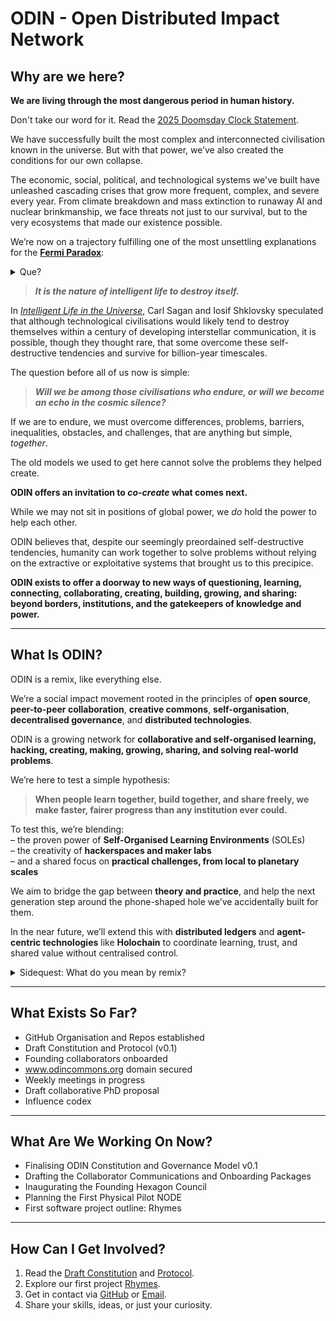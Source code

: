 <!--
ODIN README v0.1
Co-created by Sigy and Æye (ChatGPT) – 2025
This document is part of the ODIN Commons and licensed under Creative Commons Legal Code.
-->
# ODIN - Open Distributed Impact Network

## Why are we here?

**We are living through the most dangerous period in human history.**

Don't take our word for it. Read the [2025 Doomsday Clock Statement](https://thebulletin.org/doomsday-clock/2025-statement/).

We have successfully built the most complex and interconnected civilisation known in the universe. But with that power, we’ve also created the conditions for our own collapse.

The economic, social, political, and technological systems we've built have unleashed cascading crises that grow more frequent, complex, and severe every year.
From climate breakdown and mass extinction to runaway AI and nuclear brinkmanship, we face threats not just to our survival, but to the very ecosystems that made our existence possible.

We’re now on a trajectory fulfilling one of the most unsettling explanations for the [**Fermi Paradox**](https://en.wikipedia.org/wiki/Fermi_paradox#cite_note-98):

<details>
<summary> Que?</summary>

The **Fermi Paradox** is the contradiction between the high likelihood of intelligent extraterrestrial life in the universe and our total lack of contact with or evidence for it.

In simple terms:

> _If the universe is vast and ancient, where is everyone?_

One possible answer is disturbing: intelligent life tends to destroy itself before it can spread or be noticed.

</details>

> _**It is the nature of intelligent life to destroy itself.**_

In [_Intelligent Life in the Universe_](https://dn790001.ca.archive.org/0/items/SaganIL/SaganIntelligentLife.pdf), Carl Sagan and Iosif Shklovsky speculated that although technological civilisations would likely tend to destroy themselves within a century of developing interstellar communication, it is possible, though they thought rare, that some overcome these self-destructive tendencies and survive for billion-year timescales.

The question before all of us now is simple:

> _**Will we be among those civilisations who endure, or will we become an echo in the cosmic silence?**_

If we are to endure, we must overcome differences, problems, barriers, inequalities, obstacles, and challenges, that are anything but simple, _together_.

The old models we used to get here cannot solve the problems they helped create.

**ODIN offers an invitation to _co-create_ what comes next.**

While we may not sit in positions of global power, we _do_ hold the power to help each other.

ODIN believes that, despite our seemingly preordained self-destructive tendencies, humanity can work together to solve problems without relying on the extractive or exploitative systems that brought us to this precipice.

**ODIN exists to offer a doorway to new ways of questioning, learning, connecting, collaborating, creating, building, growing, and sharing: beyond borders, institutions, and the gatekeepers of knowledge and power.**

---

## What Is ODIN?

ODIN is a remix, like everything else.

We’re a social impact movement rooted in the principles of **open source**, **peer-to-peer collaboration**, **creative commons**, **self-organisation**, **decentralised governance**, and **distributed technologies**.

ODIN is a growing network for **collaborative and self-organised learning, hacking, creating, making, growing, sharing, and solving real-world problems**.

We’re here to test a simple hypothesis:

> **When people learn together, build together, and share freely, we make faster, fairer progress than any institution ever could.**

To test this, we’re blending:  
– the proven power of **Self-Organised Learning Environments** (SOLEs)  
– the creativity of **hackerspaces and maker labs**  
– and a shared focus on **practical challenges, from local to planetary scales**

We aim to bridge the gap between **theory and practice**, and help the next generation step around the phone-shaped hole we’ve accidentally built for them.

In the near future, we’ll extend this with **distributed ledgers** and **agent-centric technologies** like **Holochain** to coordinate learning, trust, and shared value without centralised control.

<details>
<summary> Sidequest: What do you mean by remix?</summary>

If you didn’t know already, [Everything is a Remix](https://www.everythingisaremix.info/watch-the-series).

ODIN builds on the legacy of P2P culture, creative commons, open-source collaboration, and peer production. It remixes these ideas to serve the present moment.

</details>

---

## What Exists So Far?

- GitHub Organisation and Repos established
- Draft Constitution and Protocol (v0.1)
- Founding collaborators onboarded
- www.odincommons.org domain secured
- Weekly meetings in progress
- Draft collaborative PhD proposal
- Influence codex

---

## What Are We Working On Now?

- Finalising ODIN Constitution and Governance Model v0.1
- Drafting the Collaborator Communications and Onboarding Packages
- Inaugurating the Founding Hexagon Council
- Planning the First Physical Pilot NODE
- First software project outline: Rhymes

---

## How Can I Get Involved?

1. Read the [Draft Constitution](https://github.com/ODINcommons/the-beginning/blob/main/ODIN%20Constitution%20v0.1.md) and [Protocol](https://github.com/ODINcommons/the-beginning/blob/main/ODIN%20Core%20Protocol%20v0.1.md).
2. Explore our first project [Rhymes](https://github.com/ODINcommons/Rhymes).
3. Get in contact via [GitHub](https://github.com/SeaWizard-ODIN) or [Email](sigypearce@pm.me).
4. Share your skills, ideas, or just your curiosity.
